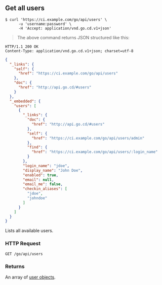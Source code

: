 ## Get all users

```shell
$ curl 'https://ci.example.com/go/api/users' \
      -u 'username:password' \
      -H 'Accept: application/vnd.go.cd.v1+json'
```

> The above command returns JSON structured like this:

```http
HTTP/1.1 200 OK
Content-Type: application/vnd.go.cd.v1+json; charset=utf-8
```

```json
{
  "_links": {
    "self": {
      "href": "https://ci.example.com/go/api/users"
    },
    "doc": {
      "href": "http://api.go.cd/#users"
    }
  },
  "_embedded": {
    "users": [
      {
        "_links": {
          "doc": {
            "href": "http://api.go.cd/#users"
          },
          "self": {
            "href": "https://ci.example.com/go/api/users/admin"
          },
          "find": {
            "href": "https://ci.example.com/go/api/users/:login_name"
          }
        },
        "login_name": "jdoe",
        "display_name": "John Doe",
        "enabled": true,
        "email": null,
        "email_me": false,
        "checkin_aliases": [
          "jdoe",
          "johndoe"
        ]
      }
    ]
  }
}
```

Lists all available users.

### HTTP Request

`GET /go/api/users`

### Returns

An array of [user objects](#the-user-object).
